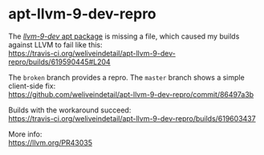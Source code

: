 # apt-llvm-9-dev-repro

The [_llvm-9-dev_ apt package](https://packages.debian.org/sid/amd64/llvm-9-dev) is missing a file, which caused my builds against LLVM to fail like this:<br>
https://travis-ci.org/weliveindetail/apt-llvm-9-dev-repro/builds/619590445#L204

The `broken` branch provides a repro. The `master` branch shows a simple client-side fix:<br>
https://github.com/weliveindetail/apt-llvm-9-dev-repro/commit/86497a3b

Builds with the workaround succeed:<br>
https://travis-ci.org/weliveindetail/apt-llvm-9-dev-repro/builds/619603437

More info:<br>
https://llvm.org/PR43035
